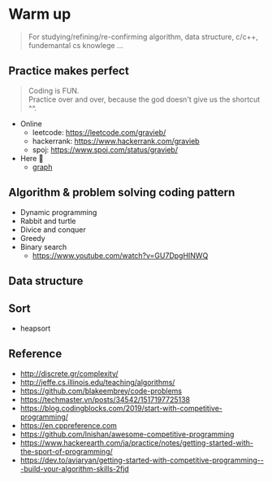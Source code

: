 # Warm up
> For studying/refining/re-confirming algorithm, data structure, c/c++, fundemantal cs knowlege ...

## Practice makes perfect
> Coding is FUN.  
> Practice over and over, because the god doesn't give us the shortcut ^^.
- Online 
  - leetcode: https://leetcode.com/gravieb/
  - hackerrank: https://www.hackerrank.com/gravieb
  - spoj: https://www.spoj.com/status/gravieb/
- Here :muscle:
  - [graph](practice/cpp/graph)

## Algorithm & problem solving coding pattern
- Dynamic programming
- Rabbit and turtle
- Divice and conquer
- Greedy
- Binary search
  - https://www.youtube.com/watch?v=GU7DpgHINWQ

## Data structure

## Sort
- heapsort

## Reference
- http://discrete.gr/complexity/
- http://jeffe.cs.illinois.edu/teaching/algorithms/
- https://github.com/blakeembrey/code-problems
- https://techmaster.vn/posts/34542/1517197725138
- https://blog.codingblocks.com/2019/start-with-competitive-programming/
- https://en.cppreference.com
- https://github.com/lnishan/awesome-competitive-programming
- https://www.hackerearth.com/ja/practice/notes/getting-started-with-the-sport-of-programming/
- https://dev.to/aviaryan/getting-started-with-competitive-programming---build-your-algorithm-skills-2fjd

